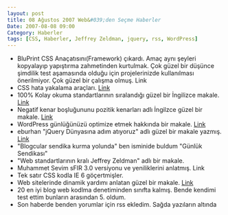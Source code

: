 ```yaml
---
layout: post
title: 08 Ağustos 2007 Web&#039;den Seçme Haberler
Date: 2007-08-08 09:00
Category: Haberler
tags: [CSS, Haberler, Jeffrey Zeldman, jquery, rss, WordPress]
---
```


-   BluPrint CSS Anaçatısını(Framework) çıkardı. Amaç aynı şeyleri
    kopyalayıp yapıştırma zahmetinden kurtulmak. Çok güzel bir düşünce
    şimdilik test aşamasında olduğu için projelerinizde kullanılması
    önerilmiyor. Çok güzel bir çalışma olmuş. Link
-   CSS hata yakalama araçları. [Link][]
-   100% Kolay okuma standartlarının sıralandığı güzel bir İngilizce
    makale. [Link][1]
-   Negatif kenar boşluğununu pozitik kenarları adlı İngilzce güzel bir
    makale. [Link][2]
-   WordPress günlüğünüzü optimize etmek hakkında bir makale. [Link][3]
-   eburhan "jQuery Dünyasına adım atıyoruz" adlı güzel bir makale
    yazmış. [Link][4]
-   "Blogcular sendika kurma yolunda" ben isminide buldum "Günlük
    Sendikası"
-   "Web standartlarının kralı Jeffrey Zeldman" adlı bir makale.
-   Muhammet Sevim sFIR 3.0 versiyonu ve yeniliklerini anlatmış. Link
-   Tek satır CSS kodla IE 6 göçertmişler. 
-   Web sitelerinde dinamik yardımı anlatan güzel bir makale. [Link][8]
-   20 en iyi blog web kodlma denetiminden sınıfta kalmış. Bende kendimi
    test ettim bunların arasından 5. oldum.
-   Son haberde benden yorumlar için rss ekledim. Sağda yazıların
    altında


  [Link]: http://manwithnoblog.com/2007/08/05/css-debugging-tools/
    "CSS hata yakalama araçları"
  [1]: http://www.informationarchitects.jp/100E2R/ "100% kolay okuma"
  [2]: http://www.search-this.com/2007/08/01/the-positive-side-of-negative-margins/
    "negatif kenar boşluğu"
  [3]: http://www.seobook.com/archives/002380.shtml "wordpress"
  [4]: http://www.eburhan.com/jquery-dunyasina-adim-atiyoruz/
    "Jquery Dünyasına adım"
  [8]: http://uxmatters.com/MT/archives/000191.php "Web Formlar"